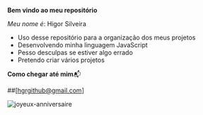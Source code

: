 **Bem vindo ao meu repositório**

_Meu nome é_: Higor Silveira

- Uso desse repositório para a organização dos meus projetos
- Desenvolvendo minha linguagem JavaScript
- Pesso desculpas se estiver algo errado
- Pretendo criar vários projetos

**Como chegar até mim**📬

##[hgrgithub@gmail.com]




![joyeux-anniversaire](https://github.com/HgrZx/HgrZx/assets/137738843/553f70ff-013e-4b3e-a975-fca7b1230cfb)
